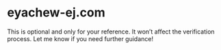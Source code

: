 # eyachew-ej.com
This is optional and only for your reference. It won’t affect the verification process.  Let me know if you need further guidance!
